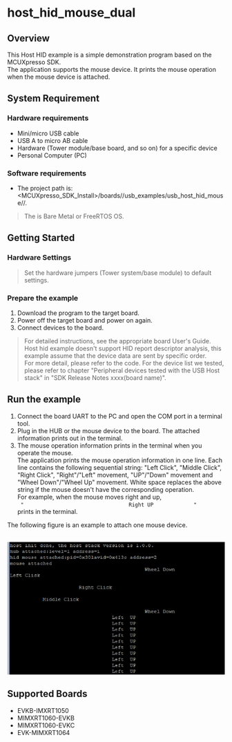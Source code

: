 # host_hid_mouse_dual



## Overview

This Host HID example is a simple demonstration program based on the MCUXpresso SDK. 
<br> The application supports the mouse device. It prints the mouse operation when the mouse device is attached.

## System Requirement

### Hardware requirements

- Mini/micro USB cable
- USB A to micro AB cable
- Hardware (Tower module/base board, and so on) for a specific device
- Personal Computer (PC)


### Software requirements

- The project path is: 
<br> <MCUXpresso_SDK_Install>/boards/<board>/usb_examples/usb_host_hid_mouse/<rtos>/<toolchain>.
> The <rtos> is Bare Metal or FreeRTOS OS.


## Getting Started

### Hardware Settings

> Set the hardware jumpers (Tower system/base module) to default settings.


### Prepare the example 

1.  Download the program to the target board.
2.  Power off the target board and power on again.
3.  Connect devices to the board.

> For detailed instructions, see the appropriate board User's Guide.
> Host hid example doesn't support HID report descriptor analysis, this example assume that the device data are sent by specific order. 
      <br> For more detail, please refer to the code. For the device list we tested,
      <br> please refer to chapter "Peripheral devices tested with the USB Host stack" in "SDK Release Notes xxxx(board name)".

## Run the example

1.  Connect the board UART to the PC and open the COM port in a terminal tool.
2.  Plug in the HUB or the mouse device to the board. The attached information prints out in the terminal.
3.  The mouse operation information prints in the terminal when you operate the mouse. 
    <br> The application prints the mouse operation information in one line. Each line contains the following sequential string: 
    "Left Click", "Middle Click", "Right Click", "Right"/"Left" movement, "UP"/"Down" movement and "Wheel Down"/"Wheel Up" movement.
    White space replaces the above string if the mouse doesn't have the corresponding operation.
    <br> For example, when the mouse moves right and up, 
    <br> ``` "                                  Right UP             "```
    <br> prints in the terminal.

The following figure is an example to attach one mouse device.

<br>![Attach mouse](host_hid_mouse_output.jpg "Attach mouse")

## Supported Boards
- EVKB-IMXRT1050
- MIMXRT1060-EVKB
- MIMXRT1060-EVKC
- EVK-MIMXRT1064
